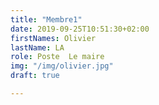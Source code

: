 ```yaml
---
title: "Membre1"
date: 2019-09-25T10:51:30+02:00
firstNames: Olivier
lastName: LA
role: Poste  Le maire
img: "/img/olivier.jpg"
draft: true

---
```


